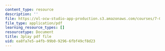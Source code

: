 ```yaml
---
content_type: resource
description: ''
file: https://ol-ocw-studio-app-production.s3.amazonaws.com/courses/7-016-introductory-biology-fall-2018/ea8fa7e5a4fb99b092966fbf49cf8d23_68KXOYTc1mk.pdf
file_type: application/pdf
learning_resource_types: []
resourcetype: Document
title: 3play pdf file
uid: ea8fa7e5-a4fb-99b0-9296-6fbf49cf8d23
---
```

